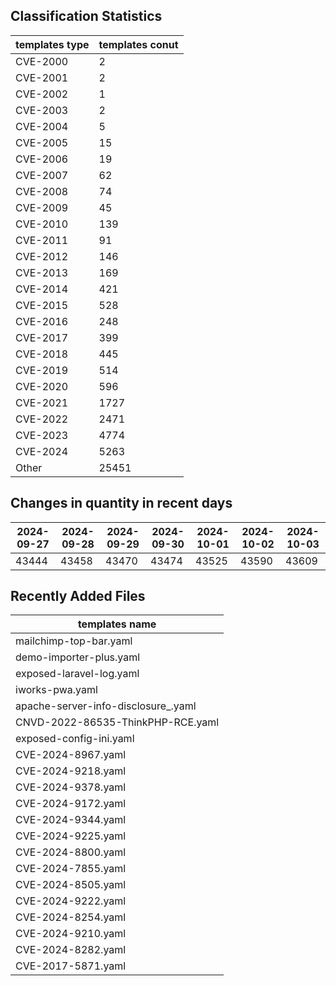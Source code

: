 ## Classification Statistics
| templates type | templates conut | 
| --- | --- |
| CVE-2000 | 2 |
| CVE-2001 | 2 |
| CVE-2002 | 1 |
| CVE-2003 | 2 |
| CVE-2004 | 5 |
| CVE-2005 | 15 |
| CVE-2006 | 19 |
| CVE-2007 | 62 |
| CVE-2008 | 74 |
| CVE-2009 | 45 |
| CVE-2010 | 139 |
| CVE-2011 | 91 |
| CVE-2012 | 146 |
| CVE-2013 | 169 |
| CVE-2014 | 421 |
| CVE-2015 | 528 |
| CVE-2016 | 248 |
| CVE-2017 | 399 |
| CVE-2018 | 445 |
| CVE-2019 | 514 |
| CVE-2020 | 596 |
| CVE-2021 | 1727 |
| CVE-2022 | 2471 |
| CVE-2023 | 4774 |
| CVE-2024 | 5263 |
| Other | 25451 |
## Changes in quantity in recent days
|2024-09-27 | 2024-09-28 | 2024-09-29 | 2024-09-30 | 2024-10-01 | 2024-10-02 | 2024-10-03|
|--- | ------ | ------ | ------ | ------ | ------ | ---|
|43444 | 43458 | 43470 | 43474 | 43525 | 43590 | 43609|
## Recently Added Files
| templates name | 
| --- |
| mailchimp-top-bar.yaml |
| demo-importer-plus.yaml |
| exposed-laravel-log.yaml |
| iworks-pwa.yaml |
| apache-server-info-disclosure_.yaml |
| CNVD-2022-86535-ThinkPHP-RCE.yaml |
| exposed-config-ini.yaml |
| CVE-2024-8967.yaml |
| CVE-2024-9218.yaml |
| CVE-2024-9378.yaml |
| CVE-2024-9172.yaml |
| CVE-2024-9344.yaml |
| CVE-2024-9225.yaml |
| CVE-2024-8800.yaml |
| CVE-2024-7855.yaml |
| CVE-2024-8505.yaml |
| CVE-2024-9222.yaml |
| CVE-2024-8254.yaml |
| CVE-2024-9210.yaml |
| CVE-2024-8282.yaml |
| CVE-2017-5871.yaml |
